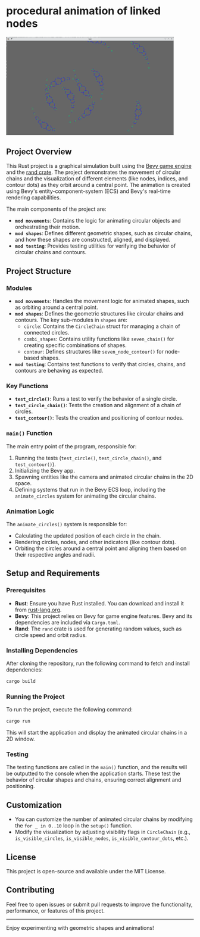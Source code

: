 # procedural animation of linked nodes
<img src="https://github.com/JoJoDataPhysics/rustanimations/blob/main/Screenshot.png" alt="fishes" width="450"/>

## Project Overview

This Rust project is a graphical simulation built using the [Bevy game engine](https://bevyengine.org/) and the [rand crate](https://docs.rs/rand/latest/rand/). The project demonstrates the movement of circular chains and the visualization of different elements (like nodes, indices, and contour dots) as they orbit around a central point. The animation is created using Bevy's entity-component-system (ECS) and Bevy's real-time rendering capabilities.

The main components of the project are:

- **`mod movements`**: Contains the logic for animating circular objects and orchestrating their motion.
- **`mod shapes`**: Defines different geometric shapes, such as circular chains, and how these shapes are constructed, aligned, and displayed.
- **`mod testing`**: Provides testing utilities for verifying the behavior of circular chains and contours.

## Project Structure

### Modules

- **`mod movements`**: Handles the movement logic for animated shapes, such as orbiting around a central point.
- **`mod shapes`**: Defines the geometric structures like circular chains and contours. The key sub-modules in `shapes` are:
  - `circle`: Contains the `CircleChain` struct for managing a chain of connected circles.
  - `combi_shapes`: Contains utility functions like `seven_chain()` for creating specific combinations of shapes.
  - `contour`: Defines structures like `seven_node_contour()` for node-based shapes.
- **`mod testing`**: Contains test functions to verify that circles, chains, and contours are behaving as expected.

### Key Functions

- **`test_circle()`**: Runs a test to verify the behavior of a single circle.
- **`test_circle_chain()`**: Tests the creation and alignment of a chain of circles.
- **`test_contour()`**: Tests the creation and positioning of contour nodes.

### `main()` Function

The main entry point of the program, responsible for:

1. Running the tests (`test_circle()`, `test_circle_chain()`, and `test_contour()`).
2. Initializing the Bevy app.
3. Spawning entities like the camera and animated circular chains in the 2D space.
4. Defining systems that run in the Bevy ECS loop, including the `animate_circles` system for animating the circular chains.

### Animation Logic

The `animate_circles()` system is responsible for:

- Calculating the updated position of each circle in the chain.
- Rendering circles, nodes, and other indicators (like contour dots).
- Orbiting the circles around a central point and aligning them based on their respective angles and radii.

## Setup and Requirements

### Prerequisites

- **Rust**: Ensure you have Rust installed. You can download and install it from [rust-lang.org](https://www.rust-lang.org/).
- **Bevy**: This project relies on Bevy for game engine features. Bevy and its dependencies are included via `Cargo.toml`.
- **Rand**: The `rand` crate is used for generating random values, such as circle speed and orbit radius.

### Installing Dependencies

After cloning the repository, run the following command to fetch and install dependencies:

```bash
cargo build
```

### Running the Project

To run the project, execute the following command:

```bash
cargo run
```

This will start the application and display the animated circular chains in a 2D window.

### Testing

The testing functions are called in the `main()` function, and the results will be outputted to the console when the application starts. These test the behavior of circular shapes and chains, ensuring correct alignment and positioning.

## Customization

- You can customize the number of animated circular chains by modifying the `for _ in 0..10` loop in the `setup()` function.
- Modify the visualization by adjusting visibility flags in `CircleChain` (e.g., `is_visible_circles`, `is_visible_nodes`, `is_visible_contour_dots`, etc.).
  
## License

This project is open-source and available under the MIT License.

## Contributing

Feel free to open issues or submit pull requests to improve the functionality, performance, or features of this project.

---

Enjoy experimenting with geometric shapes and animations!
